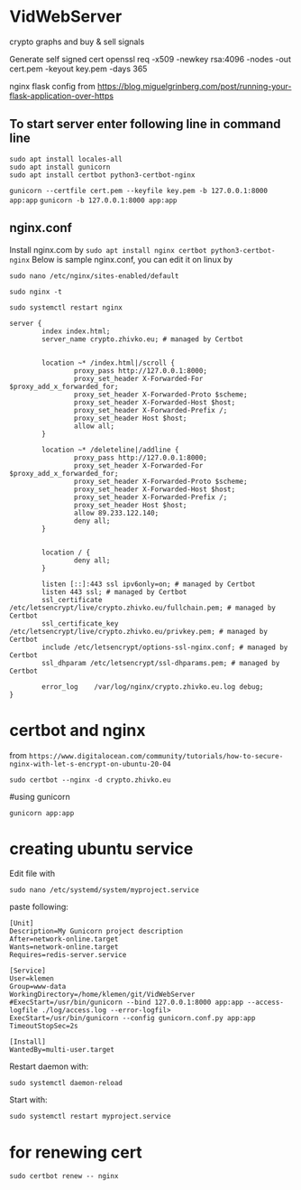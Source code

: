 # VidWebServer
crypto graphs and buy &amp; sell signals

Generate self signed cert
openssl req -x509 -newkey rsa:4096 -nodes -out cert.pem -keyout key.pem -days 365

nginx flask config from
https://blog.miguelgrinberg.com/post/running-your-flask-application-over-https

## To start server enter following line in command line

```
sudo apt install locales-all
sudo apt install gunicorn
sudo apt install certbot python3-certbot-nginx
```

`gunicorn --certfile cert.pem --keyfile key.pem -b 127.0.0.1:8000 app:app`
`gunicorn -b 127.0.0.1:8000 app:app`


## nginx.conf

Install nginx.com by `sudo apt install nginx certbot python3-certbot-nginx`
Below is sample nginx.conf, you can edit it on linux by

`sudo nano /etc/nginx/sites-enabled/default`

`sudo nginx -t`


`sudo systemctl restart nginx`

```
server {
        index index.html;
        server_name crypto.zhivko.eu; # managed by Certbot


        location ~* /index.html|/scroll {
                proxy_pass http://127.0.0.1:8000;
                proxy_set_header X-Forwarded-For $proxy_add_x_forwarded_for;
                proxy_set_header X-Forwarded-Proto $scheme;
                proxy_set_header X-Forwarded-Host $host;
                proxy_set_header X-Forwarded-Prefix /;
                proxy_set_header Host $host;
                allow all;
        }

        location ~* /deleteline|/addline {
                proxy_pass http://127.0.0.1:8000;
                proxy_set_header X-Forwarded-For $proxy_add_x_forwarded_for;
                proxy_set_header X-Forwarded-Proto $scheme;
                proxy_set_header X-Forwarded-Host $host;
                proxy_set_header X-Forwarded-Prefix /;
                proxy_set_header Host $host;
                allow 89.233.122.140;
                deny all;
        }


        location / {
                deny all;
        }

        listen [::]:443 ssl ipv6only=on; # managed by Certbot
        listen 443 ssl; # managed by Certbot
        ssl_certificate /etc/letsencrypt/live/crypto.zhivko.eu/fullchain.pem; # managed by Certbot
        ssl_certificate_key /etc/letsencrypt/live/crypto.zhivko.eu/privkey.pem; # managed by Certbot
        include /etc/letsencrypt/options-ssl-nginx.conf; # managed by Certbot
        ssl_dhparam /etc/letsencrypt/ssl-dhparams.pem; # managed by Certbot

        error_log    /var/log/nginx/crypto.zhivko.eu.log debug;
}
```


# certbot and nginx

from
`https://www.digitalocean.com/community/tutorials/how-to-secure-nginx-with-let-s-encrypt-on-ubuntu-20-04`

`sudo certbot --nginx -d crypto.zhivko.eu`


#using gunicorn

`gunicorn app:app`


# creating ubuntu service

Edit file with

`sudo nano /etc/systemd/system/myproject.service`

paste following:

```
[Unit]
Description=My Gunicorn project description
After=network-online.target
Wants=network-online.target
Requires=redis-server.service

[Service]
User=klemen
Group=www-data
WorkingDirectory=/home/klemen/git/VidWebServer
#ExecStart=/usr/bin/gunicorn --bind 127.0.0.1:8000 app:app --access-logfile ./log/access.log --error-logfil>
ExecStart=/usr/bin/gunicorn --config gunicorn.conf.py app:app
TimeoutStopSec=2s

[Install]
WantedBy=multi-user.target
```

Restart daemon with:

`sudo systemctl daemon-reload`

Start with:

`sudo systemctl restart myproject.service`

# for renewing cert

`sudo certbot renew -- nginx`

